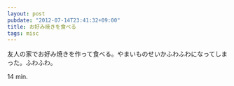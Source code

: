 ```yaml
---
layout: post
pubdate: "2012-07-14T23:41:32+09:00"
title: お好み焼きを食べる
tags: misc
---
```

友人の家でお好み焼きを作って食べる。やまいものせいかふわふわになってしまった。ふわふわ。

14 min.
